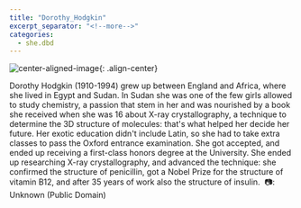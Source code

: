 ```yaml
---
title: "Dorothy_Hodgkin"
excerpt_separator: "<!--more-->"
categories:
  - she.dbd
---
```



![center-aligned-image](https://cdn.pixabay.com/photo/2020/10/26/16/56/man-5687861_1280.png){: .align-center}

Dorothy Hodgkin (1910-1994) grew up between England and Africa, where she lived in Egypt and Sudan. In Sudan she was one of the few girls allowed to study chemistry, a passion that stem in her and was nourished by a book she received when she was 16 about X-ray crystallography, a technique to determine the 3D structure of molecules: that's what helped her decide her future. Her exotic education didn't include Latin, so she had to take extra classes to pass the Oxford entrance examination. She got accepted, and ended up receiving a first-class honors degree at the University. She ended up researching X-ray crystallography, and advanced the technique: she confirmed the structure of penicillin, got a Nobel Prize for the structure of vitamin B12, and after 35 years of work also the structure of insulin.⁠
⁠
📷: Unknown (Public Domain)⁠
